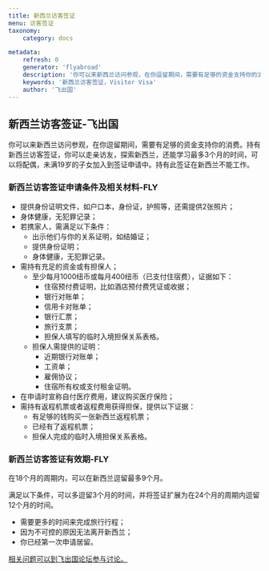 ```yaml
---
title: 新西兰访客签证
menu: 访客签证
taxonomy:
    category: docs

metadata:
    refresh: 0
    generator: 'flyabroad'
    description: '你可以来新西兰访问参观，在你逗留期间，需要有足够的资金支持你的消费。持有新西兰访客签证，你可以走亲访友，探索新西兰，还能学习最多3个月的时间，可以将配偶，未满19岁的子女加入到签证申请中。持有此签证在新西兰不能工作。'
    keywords: '新西兰访客签证，Visitor Visa'
    author: '飞出国'
---
```


## 新西兰访客签证-飞出国

你可以来新西兰访问参观，在你逗留期间，需要有足够的资金支持你的消费。持有新西兰访客签证，你可以走亲访友，探索新西兰，还能学习最多3个月的时间，可以将配偶，未满19岁的子女加入到签证申请中。持有此签证在新西兰不能工作。

### 新西兰访客签证申请条件及相关材料-FLY

* 提供身份证明文件，如户口本，身份证，护照等，还需提供2张照片；
* 身体健康，无犯罪记录；
* 若携家人，需满足以下条件：
    * 出示他们与你的关系证明，如结婚证；
    * 提供身份证明；
    * 身体健康，无犯罪记录。
* 需持有充足的资金或有担保人；
    * 至少每月1000纽币或每月400纽币（已支付住宿费），证据如下：
        * 住宿预付费证明，比如酒店预付费凭证或收据；
        * 银行对账单；
        * 信用卡对账单；
        * 银行汇票；
        * 旅行支票；
        * 担保人填写的临时入境担保关系表格。
    * 担保人需提供的证明：
        * 近期银行对账单；
        * 工资单；
        * 雇佣协议；
        * 住宿所有权或支付租金证明。
* 在申请时宣称自付医疗费用，建议购买医疗保险；
* 需持有返程机票或者返程费用获得担保，提供以下证据：
    * 有足够的钱购买一张新西兰返程机票；
    * 已经有了返程机票；
    * 担保人完成的临时入境担保关系表格。

### 新西兰访客签证有效期-FLY

在18个月的周期内，可以在新西兰逗留最多9个月。

满足以下条件，可以多逗留3个月的时间，并将签证扩展为在24个月的周期内逗留12个月的时间。

* 需要更多的时间来完成旅行行程；
* 因为不可控的原因无法离开新西兰；
* 你已经第一次申请居留。

[相关问题可以到飞出国论坛参与讨论。](http://bbs.fcgvisa.com/t/4372?target=_blank)